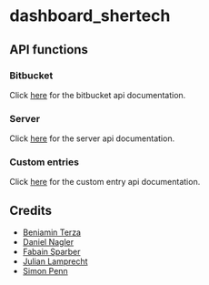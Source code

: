 # dashboard_shertech


## API functions
 
### Bitbucket
Click [here](documentation/bitbucket_api.md) for the bitbucket api documentation.

### Server
Click [here](documentation/server_api.md) for the server api documentation.

### Custom entries
Click [here](documentation/custom_entry_api.md) for the custom entry api documentation.


## Credits
- [Beniamin Terza](https://github.com/beniaminterza)
- [Daniel Nagler](https://github.com/dado-official)
- [Fabain Sparber](https://github.com/SparberFabian)
- [Julian Lamprecht](https://github.com/Juli-EXP)
- [Simon Penn](https://github.com/smnpenn)